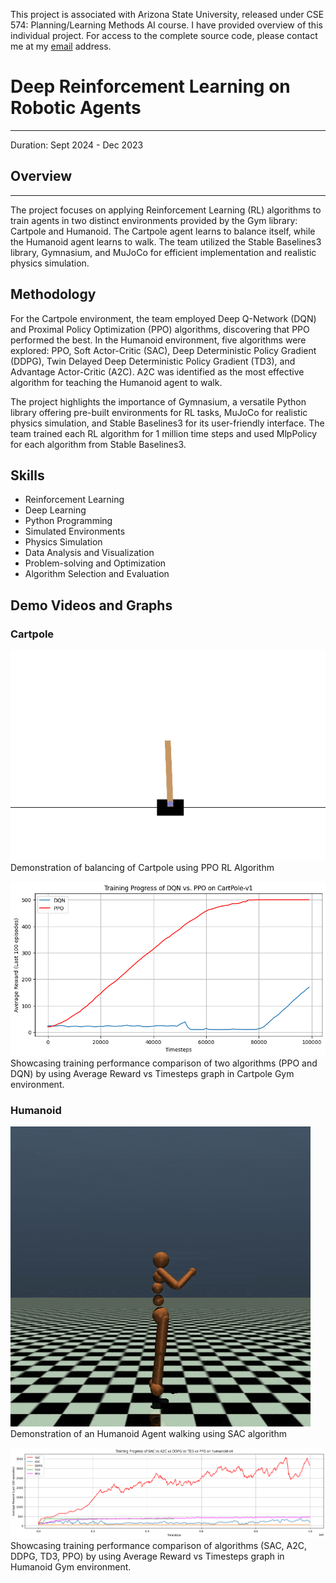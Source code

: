 This project is associated with Arizona State University, released under CSE 574: Planning/Learning Methods AI course. I have provided overview of this individual project. For access to the complete source code, please contact me at my [email](mailto:asroideva@gmail.com) address.

# Deep Reinforcement Learning on Robotic Agents

---

Duration: Sept 2024 - Dec 2023

## Overview

---

The project focuses on applying Reinforcement Learning (RL) algorithms to train agents in two distinct environments provided by the Gym library: Cartpole and Humanoid. The Cartpole agent learns to balance itself, while the Humanoid agent learns to walk. The team utilized the Stable Baselines3 library, Gymnasium, and MuJoCo for efficient implementation and realistic physics simulation.

## Methodology

For the Cartpole environment, the team employed Deep Q-Network (DQN) and Proximal Policy Optimization (PPO) algorithms, discovering that PPO performed the best. In the Humanoid environment, five algorithms were explored: PPO, Soft Actor-Critic (SAC), Deep Deterministic Policy Gradient (DDPG), Twin Delayed Deep Deterministic Policy Gradient (TD3), and Advantage Actor-Critic (A2C). A2C was identified as the most effective algorithm for teaching the Humanoid agent to walk.

The project highlights the importance of Gymnasium, a versatile Python library offering pre-built environments for RL tasks, MuJoCo for realistic physics simulation, and Stable Baselines3 for its user-friendly interface. The team trained each RL algorithm for 1 million time steps and used MlpPolicy for each algorithm from Stable Baselines3.

## Skills

-   Reinforcement Learning
-   Deep Learning
-   Python Programming
-   Simulated Environments
-   Physics Simulation
-   Data Analysis and Visualization
-   Problem-solving and Optimization
-   Algorithm Selection and Evaluation

## Demo Videos and Graphs

### Cartpole

![Cartpole Demo](/assets/videos/Cartpole-PPO.gif)
Demonstration of balancing of Cartpole using PPO RL Algorithm

![Cartpole Results](/assets/images/Cartpole-Results.png)
Showcasing training performance comparison of two algorithms (PPO and DQN) by using Average Reward vs Timesteps graph in Cartpole Gym environment.

### Humanoid

![Humanoid Demo](/assets/videos/Humanoid-SAC.gif)
Demonstration of an Humanoid Agent walking using SAC algorithm

![Humanoid Results](/assets/images/Humanoid-Results.png)
Showcasing training performance comparison of algorithms (SAC, A2C, DDPG, TD3, PPO) by using Average Reward vs Timesteps graph in Humanoid Gym environment.


